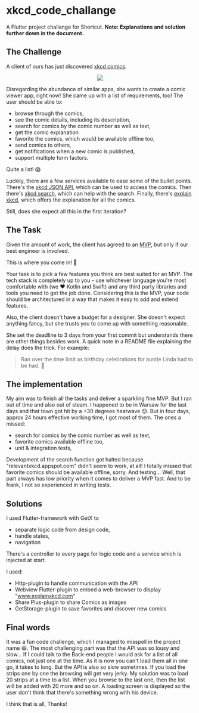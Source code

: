 # xkcd_code_challange

A Flutter project challange for Shortcut.
**Note: Explanations and solution further down in the document.**

## The Challenge

A client of ours has just discovered [xkcd comics](https://xkcd.com/).

<p align="center">
  <a href="https://www.xkcd.com/327/"><img src="https://imgs.xkcd.com/comics/exploits_of_a_mom.png"/></a>
</p>

Disregarding the abundance of similar apps, she wants to create a comic viewer app, right now! She came up with a list of requirements, too! The user should be able to:

- browse through the comics,
- see the comic details, including its description,
- search for comics by the comic number as well as text,
- get the comic explanation
- favorite the comics, which would be available offline too,
- send comics to others,
- get notifications when a new comic is published,
- support multiple form factors.

Quite a list! :scream:

Luckily, there are a few services available to ease some of the bullet points. There's the [xkcd JSON API](https://xkcd.com/json.html), which can be used to access the comics. Then there's [xkcd search](https://relevantxkcd.appspot.com/), which can help with the search. Finally, there's [explain xkcd](http://www.explainxkcd.com/), which offers the explanation for all the comics.

Still, does she expect all this in the first iteration?

## The Task

Given the amount of work, the client has agreed to an [MVP](https://en.wikipedia.org/wiki/Minimum_viable_product), but only if our best engineer is involved.

This is where you come in! :tada:

Your task is to pick a few features you think are best suited for an MVP. The tech stack is completely up to you - use whichever language you're most comfortable with (we :heart: Kotlin and Swift) and any third party libraries and tools you need to get the job done. Considering this is the MVP, your code should be architectured in a way that makes it easy to add and extend features.

Also, the client doesn't have a budget for a designer. She doesn't expect anything fancy, but she trusts you to come up with something reasonable.

She set the deadline to 3 days from your first commit but understands there are other things besides work. A quick note in a README file explaining the delay does the trick. For example:

> Ran over the time limit as birthday celebrations for auntie Linda had to be had. :beer:

## The implementation
My aim was to finish all the tasks and deliver a sparkling fine MVP. But I ran out of time and also out of steam. I happened to be in Warsaw for the last days and that town got hit by a +30 degrees heatwave :sweat:. 
But in four days, approx 24 hours effective working time, I got most of them. The ones a missed:
- search for comics by the comic number as well as text,
- favorite comics available offline too,
- unit & integration tests,

Development of the search function got halted because "relevantxkcd.appspot.com" didn't seem to work, at all! I totally missed that favorite comics should be available offline, sorry. And testing... Well, that part always has low priority when it comes to deliver a MVP fast. And to be frank, I not so experienced in writing tests.

## Solutions
I used Flutter-framework with GetX to
- separate logic code from design code,
- handle states,
- navigation

There's a controller to every page for logic code and a service which is injected at start.

I used:
- Http-plugin to handle communication with the API
- Webview Flutter-plugin to embed a web-browser to display "www.explainxkcd.com"
- Share Plus-plugin to share Comics as images
- GetStorage-plugin to save favorites and discover new comics

## Final words

It was a fun code challenge, which I managed to misspell in the project name :laughing:.
The most challenging part was that the API was so lousy and slow... If I could talk to the Back-end people I would ask for a list of all comics, not just one at the time. As it is now you can't load them all in one go, it takes to long. But the API is also so slow sometimes. If you load the strips one by one the browsing will get very jerky. My solution was to load 20 strips at a time to a list. When you browse to the last one, then the list will be added with 20 more and so on. A loading screen is displayed so the user don't think that there's something wrong with his device.

I think that is all,
Thanks!
